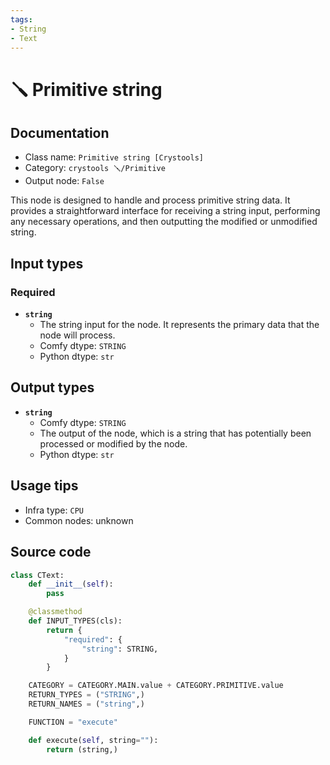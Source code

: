 ```yaml
---
tags:
- String
- Text
---
```


# 🪛 Primitive string
## Documentation
- Class name: `Primitive string [Crystools]`
- Category: `crystools 🪛/Primitive`
- Output node: `False`

This node is designed to handle and process primitive string data. It provides a straightforward interface for receiving a string input, performing any necessary operations, and then outputting the modified or unmodified string.
## Input types
### Required
- **`string`**
    - The string input for the node. It represents the primary data that the node will process.
    - Comfy dtype: `STRING`
    - Python dtype: `str`
## Output types
- **`string`**
    - Comfy dtype: `STRING`
    - The output of the node, which is a string that has potentially been processed or modified by the node.
    - Python dtype: `str`
## Usage tips
- Infra type: `CPU`
- Common nodes: unknown


## Source code
```python
class CText:
    def __init__(self):
        pass

    @classmethod
    def INPUT_TYPES(cls):
        return {
            "required": {
                "string": STRING,
            }
        }

    CATEGORY = CATEGORY.MAIN.value + CATEGORY.PRIMITIVE.value
    RETURN_TYPES = ("STRING",)
    RETURN_NAMES = ("string",)

    FUNCTION = "execute"

    def execute(self, string=""):
        return (string,)

```
